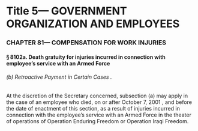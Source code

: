 
# Title 5— GOVERNMENT ORGANIZATION AND EMPLOYEES
### CHAPTER 81— COMPENSATION FOR WORK INJURIES
#### § 8102a. Death gratuity for injuries incurred in connection with employee’s service with an Armed Force
###### (b) Retroactive Payment in Certain Cases .

At the discretion of the Secretary concerned, subsection (a) may apply in the case of an employee who died, on or after October 7, 2001 , and before the date of enactment of this section, as a result of injuries incurred in connection with the employee’s service with an Armed Force in the theater of operations of Operation Enduring Freedom or Operation Iraqi Freedom.
